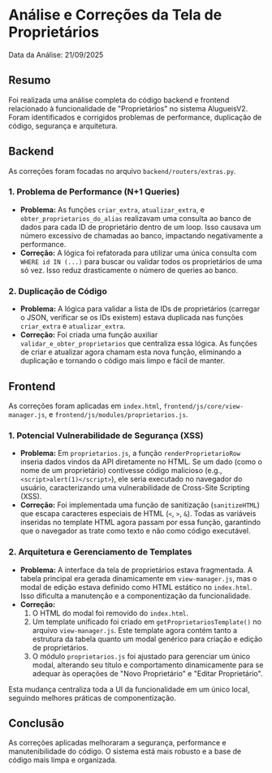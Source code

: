 # Análise e Correções da Tela de Proprietários

Data da Análise: 21/09/2025

## Resumo

Foi realizada uma análise completa do código backend e frontend relacionado à funcionalidade de "Proprietários" no sistema AlugueisV2. Foram identificados e corrigidos problemas de performance, duplicação de código, segurança e arquitetura.

## Backend

As correções foram focadas no arquivo `backend/routers/extras.py`.

### 1. Problema de Performance (N+1 Queries)

- **Problema:** As funções `criar_extra`, `atualizar_extra`, e `obter_proprietarios_do_alias` realizavam uma consulta ao banco de dados para cada ID de proprietário dentro de um loop. Isso causava um número excessivo de chamadas ao banco, impactando negativamente a performance.
- **Correção:** A lógica foi refatorada para utilizar uma única consulta com `WHERE id IN (...)` para buscar ou validar todos os proprietários de uma só vez. Isso reduz drasticamente o número de queries ao banco.

### 2. Duplicação de Código

- **Problema:** A lógica para validar a lista de IDs de proprietários (carregar o JSON, verificar se os IDs existem) estava duplicada nas funções `criar_extra` e `atualizar_extra`.
- **Correção:** Foi criada uma função auxiliar `validar_e_obter_proprietarios` que centraliza essa lógica. As funções de criar e atualizar agora chamam esta nova função, eliminando a duplicação e tornando o código mais limpo e fácil de manter.

## Frontend

As correções foram aplicadas em `index.html`, `frontend/js/core/view-manager.js`, e `frontend/js/modules/proprietarios.js`.

### 1. Potencial Vulnerabilidade de Segurança (XSS)

- **Problema:** Em `proprietarios.js`, a função `renderProprietarioRow` inseria dados vindos da API diretamente no HTML. Se um dado (como o nome de um proprietário) contivesse código malicioso (e.g., `<script>alert(1)</script>`), ele seria executado no navegador do usuário, caracterizando uma vulnerabilidade de Cross-Site Scripting (XSS).
- **Correção:** Foi implementada uma função de sanitização (`sanitizeHTML`) que escapa caracteres especiais de HTML (`<`, `>`, `&`). Todas as variáveis inseridas no template HTML agora passam por essa função, garantindo que o navegador as trate como texto e não como código executável.

### 2. Arquitetura e Gerenciamento de Templates

- **Problema:** A interface da tela de proprietários estava fragmentada. A tabela principal era gerada dinamicamente em `view-manager.js`, mas o modal de edição estava definido como HTML estático no `index.html`. Isso dificulta a manutenção e a componentização da funcionalidade.
- **Correção:**
    1.  O HTML do modal foi removido do `index.html`.
    2.  Um template unificado foi criado em `getProprietariosTemplate()` no arquivo `view-manager.js`. Este template agora contém tanto a estrutura da tabela quanto um modal genérico para criação e edição de proprietários.
    3.  O módulo `proprietarios.js` foi ajustado para gerenciar um único modal, alterando seu título e comportamento dinamicamente para se adequar às operações de "Novo Proprietário" e "Editar Proprietário".

Esta mudança centraliza toda a UI da funcionalidade em um único local, seguindo melhores práticas de componentização.

## Conclusão

As correções aplicadas melhoraram a segurança, performance e manutenibilidade do código. O sistema está mais robusto e a base de código mais limpa e organizada.

